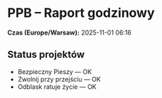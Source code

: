 # PPB – Raport godzinowy
**Czas (Europe/Warsaw):** 2025-11-01 06:16

## Status projektów
- Bezpieczny Pieszy — OK
- Zwolnij przy przejściu — OK
- Odblask ratuje życie — OK

